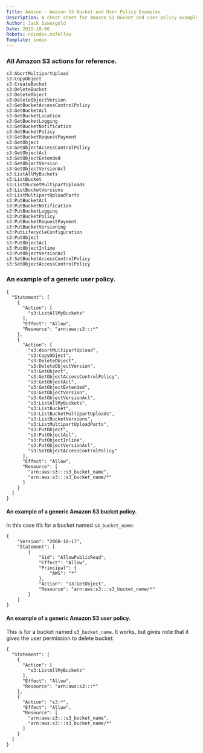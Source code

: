 ```yaml
---
Title: Amazon - Amazon S3 Bucket and User Policy Examples
Description: A cheat sheet for Amazon S3 Bucket and user policy examples.
Author: Jack Szwergold
Date: 2015-10-06
Robots: noindex,nofollow
Template: index
---
```


### All Amazon S3 actions for reference.

    s3:AbortMultipartUpload
    s3:CopyObject
    s3:CreateBucket
    s3:DeleteBucket
    s3:DeleteObject
    s3:DeleteObjectVersion
    s3:GetBucketAccessControlPolicy
    s3:GetBucketAcl
    s3:GetBucketLocation
    s3:GetBucketLogging
    s3:GetBucketNotification
    s3:GetBucketPolicy
    s3:GetBucketRequestPayment
    s3:GetObject
    s3:GetObjectAccessControlPolicy
    s3:GetObjectAcl
    s3:GetObjectExtended
    s3:GetObjectVersion
    s3:GetObjectVersionAcl
    s3:ListAllMyBuckets
    s3:ListBucket
    s3:ListBucketMultipartUploads
    s3:ListBucketVersions
    s3:ListMultipartUploadParts
    s3:PutBucketAcl
    s3:PutBucketNotification
    s3:PutBucketLogging
    s3:PutBucketPolicy
    s3:PutBucketRequestPayment
    s3:PutBucketVersioning
    s3:PutLifecycleConfiguration
    s3:PutObject
    s3:PutObjectAcl
    s3:PutObjectInline
    s3:PutObjectVersionAcl
    s3:SetBucketAccessControlPolicy
    s3:SetObjectAccessControlPolicy

### An example of a generic user policy.

    {
      "Statement": [
        {
          "Action": [
            "s3:ListAllMyBuckets"
          ],
          "Effect": "Allow",
          "Resource": "arn:aws:s3:::*"
        },
        {
          "Action": [
            "s3:AbortMultipartUpload",
            "s3:CopyObject",
            "s3:DeleteObject",
            "s3:DeleteObjectVersion",
            "s3:GetObject",
            "s3:GetObjectAccessControlPolicy",
            "s3:GetObjectAcl",
            "s3:GetObjectExtended",
            "s3:GetObjectVersion",
            "s3:GetObjectVersionAcl",
            "s3:ListAllMyBuckets",
            "s3:ListBucket",
            "s3:ListBucketMultipartUploads",
            "s3:ListBucketVersions",
            "s3:ListMultipartUploadParts",
            "s3:PutObject",
            "s3:PutObjectAcl",
            "s3:PutObjectInline",
            "s3:PutObjectVersionAcl",
            "s3:SetObjectAccessControlPolicy"
          ],
          "Effect": "Allow",
          "Resource": [
            "arn:aws:s3:::s3_bucket_name",
            "arn:aws:s3:::s3_bucket_name/*"
          ]
        }
      ]
    }


#### An example of a generic Amazon S3 bucket policy.

In this case it’s for a bucket named `s3_bucket_name`:

    {
        "Version": "2008-10-17",
        "Statement": [
            {
                "Sid": "AllowPublicRead",
                "Effect": "Allow",
                "Principal": {
                    "AWS": "*"
                },
                "Action": "s3:GetObject",
                "Resource": "arn:aws:s3:::s3_bucket_name/*"
            }
        ]
    }

#### An example of a generic Amazon S3 user policy.

This is for a bucket named `s3_bucket_name`. It works, but gives note that it gives the user permission to delete bucket:

    {
      "Statement": [
        {
          "Action": [
            "s3:ListAllMyBuckets"
          ],
          "Effect": "Allow",
          "Resource": "arn:aws:s3:::*"
        },
        {
          "Action": "s3:*",
          "Effect": "Allow",
          "Resource": [
            "arn:aws:s3:::s3_bucket_name",
            "arn:aws:s3:::s3_bucket_name/*"
          ]
        }
      ]
    }
